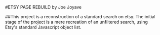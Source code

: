 #ETSY PAGE REBUILD by Joe Joyave

##This project is a reconstruction of a standard search on etsy.  The initial stage of the project is a mere recreation of an unfiltered search, using Etsy's standard Javascript object list.


